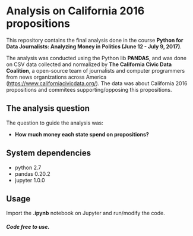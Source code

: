 # Analysis on California 2016 propositions


This repository contains the final analysis done in the course **Python for Data Journalists: Analyzing Money in Politics (June 12 - July 9, 2017)**. 

The analysis was conducted using the Python lib **PANDAS**, and was done on CSV data collected and normalized by **The California Civic Data Coalition**, a open-source team of journalists and computer programmers from news organizations across America (https://www.californiacivicdata.org/). The data was about California 2016 propositions and commitees supporting/opposing this propositions.

## The analysis question

The question to guide the analysis was:

* **How much money each state spend on propositions?**

## System dependencies

* python 2.7
* pandas 0.20.2
* jupyter 1.0.0


## Usage

Import the **.ipynb** notebook on Jupyter and run/modify the code.

#### *Code free to use.*
